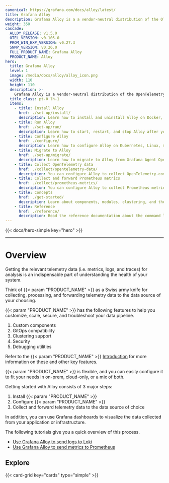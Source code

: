 ```yaml
---
canonical: https://grafana.com/docs/alloy/latest/
title: Grafana Alloy
description: Grafana Alloy is a a vendor-neutral distribution of the OTel Collector
weight: 350
cascade:
  ALLOY_RELEASE: v1.5.0
  OTEL_VERSION: v0.105.0
  PROM_WIN_EXP_VERSION: v0.27.3
  SNMP_VERSION: v0.26.0
  FULL_PRODUCT_NAME: Grafana Alloy
  PRODUCT_NAME: Alloy
hero:
  title: Grafana Alloy
  level: 1
  image: /media/docs/alloy/alloy_icon.png
  width: 110
  height: 110
  description: >-
    Grafana Alloy is a vendor-neutral distribution of the OpenTelemetry (OTel) Collector. With Alloy, you can instrument your application or infrastructure to collect, process, and forward telemetry data to the data source of your choice. 
  title_class: pt-0 lh-1
  items:
    - title: Install Alloy
      href: ./set-up/install/
      description: Learn how to install and uninstall Alloy on Docker, Kubernetes, Linux, macOS, or Windows.
    - title: Run Alloy
      href: ./set-up/run/
      description: Learn how to start, restart, and stop Alloy after you have installed it.
    - title: Configure Alloy
      href: ./configure/
      description: Learn how to configure Alloy on Kubernetes, Linux, macOS, or Windows.
    - title: Migrate to Alloy
      href: ./set-up/migrate/
      description: Learn how to migrate to Alloy from Grafana Agent Operator, Prometheus, Promtail, Grafana Agent Static, or Grafana Agent Flow.
    - title: Collect OpenTelemetry data
      href: ./collect/opentelemetry-data/
      description: You can configure Alloy to collect OpenTelemetry-compatible data and forward it to any OpenTelemetry-compatible endpoint. Learn how to configure OpenTelemetry data delivery, configure batching, and receive OpenTelemetry data over OTLP.
    - title: Collect and forward Prometheus metrics
      href: ./collect/prometheus-metrics/
      description: You can configure Alloy to collect Prometheus metrics and forward them to any Prometheus-compatible database. Learn how to configure metrics delivery and collect metrics from Kubernetes Pods.
    - title: Concepts
      href: ./get-started/
      description: Learn about components, modules, clustering, and the Alloy configuration syntax.
    - title: Reference
      href: ./reference/
      description: Read the reference documentation about the command line tools, configuration blocks, components, and standard library.
---
```


{{< docs/hero-simple key="hero" >}}

---

# Overview

Getting the relevant telemetry data (i.e. metrics, logs, and traces) for analysis is an indispensable part of understanding the health of your system. 

Think of {{< param "PRODUCT_NAME" >}} as a Swiss army knife for collecting, processing, and forwarding telemetry data to the data source of your choosing. 

{{< param "PRODUCT_NAME" >}} has the following features to help you customize, scale, secure, and troubleshoot your data pipeline.
1. Custom components
1. GitOps compatibility
1. Clustering support
1. Security
1. Debugging utilities

Refer to the {{< param "PRODUCT_NAME" >}} [Introduction] for more information on these and other key features.

{{< param "PRODUCT_NAME" >}} is flexible, and you can easily configure it to fit your needs in on-prem, cloud-only, or a mix of both.

Getting started with Alloy consists of 3 major steps:
1. Install {{< param "PRODUCT_NAME" >}} 
1. Configure {{< param "PRODUCT_NAME" >}} 
1. Collect and forward telemetry data to the data source of choice

In addition, you can use Grafana dashboards to visualize the data collected from your application or infrastructure.

The following tutorials give you a quick overview of this process.

* [Use Grafana Alloy to send logs to Loki](https://grafana.com/docs/alloy/latest/tutorials/send-logs-to-loki/)
* [Use Grafana Alloy to send metrics to Prometheus](https://grafana.com/docs/alloy/latest/tutorials/send-metrics-to-prometheus/)

## Explore

{{< card-grid key="cards" type="simple" >}}

[OTel]: https://opentelemetry.io/ecosystem/distributions/
[Prometheus]: https://prometheus.io/
[Pyroscope]: https://grafana.com/docs/pyroscope/
[Loki]: https://grafana.com/docs/loki/
[Mimir]: https://grafana.com/docs/mimir/
[Promtail]: https://grafana.com/docs/loki/latest/send-data/promtail/
[Introduction]: ./introduction/
